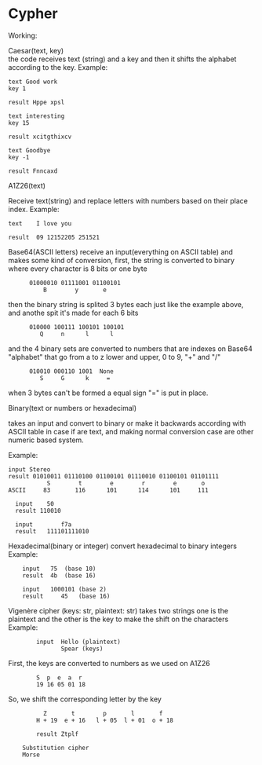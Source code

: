 <h1>Cypher</h1>

Working:

Caesar(text, key)       
    the code receives text (string) and a key and then it shifts 
    the alphabet according to the key. Example:
    
    text Good work
    key 1
    
    result Hppe xpsl
                
    text interesting
    key 15
    
    result xcitgthixcv
          
    text Goodbye
    key -1
    
    result Fnncaxd
          
A1Z26(text)

Receive text(string) and replace letters with numbers based on their place index. Example:

    text    I love you
    
    result  09 12152205 251521

Base64(ASCII letters)
    receive an input(everything on ASCII table) and makes some kind of conversion,
    first, the string is converted to binary where every character is 8 bits or one byte

          01000010 01111001 01100101
              B        y       e
          
then the binary string is splited 3 bytes each just like the example above, and anothe
spit it's made for each 6 bits
 
          010000 100111 100101 100101
             Q     n      l      l
          
and the 4 binary sets are converted to numbers that are indexes on Base64 "alphabet" that go
from a to z lower and upper, 0 to 9, "+" and "/"

          010010 000110 1001  None
             S     G      k     =
          
when 3 bytes can't be formed a equal sign "=" is put in place.

Binary(text or numbers or hexadecimal)

takes an input and convert to binary or make it backwards according with ASCII table 
in case if are text, and making normal conversion case are other numeric based system.

Example:

    input Stereo
    result 01010011 01110100 01100101 01110010 01100101 01101111
               S        t        e        r        e       o
    ASCII     83       116      101      114      101     111
          
      input    50
      result 110010

      input        f7a
      result   111101111010

Hexadecimal(binary or integer)
      convert hexadecimal to binary integers
      Example:

        input   75  (base 10)
        result  4b  (base 16)
          
        input   1000101 (base 2)
        result     45   (base 16)
                  
Vigenère cipher (keys: str, plaintext: str)
    takes two strings one is the plaintext and the other is the key to make the shift on the characters
    Example:

            input  Hello (plaintext)
                   Spear (keys)
First, the keys are converted to numbers as we used on A1Z26

            S  p  e  a  r
            19 16 05 01 18
So, we shift the corresponding letter by the key

              Z       t        p       l       f
            H + 19  e + 16   l + 05  l + 01  o + 18

            result Ztplf
            
        Substitution cipher 
        Morse 
